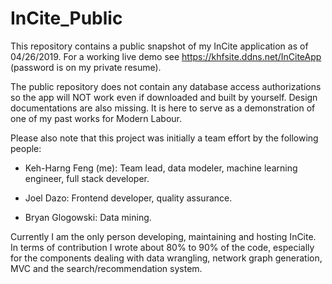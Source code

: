 # InCite_Public
This repository contains a public snapshot of my InCite application as of 04/26/2019. For a working live demo see https://khfsite.ddns.net/InCiteApp (password is on my private resume).

The public repository does not contain any database access authorizations so the app will NOT work even if downloaded and built by yourself. Design documentations are also missing. It is here to serve as a demonstration of one of my past works for Modern Labour.

Please also note that this project was initially a team effort by the following people:

- Keh-Harng Feng (me): Team lead, data modeler, machine learning engineer, full stack developer.

- Joel Dazo: Frontend developer, quality assurance.

- Bryan Glogowski: Data mining.

Currently I am the only person developing, maintaining and hosting InCite. In terms of contribution I wrote about 80% to 90% of the code, especially for the components dealing with data wrangling, network graph generation, MVC and the search/recommendation system.
